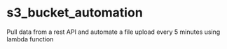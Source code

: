 # s3_bucket_automation
Pull data from a rest API and automate a file upload every 5 minutes using lambda function
